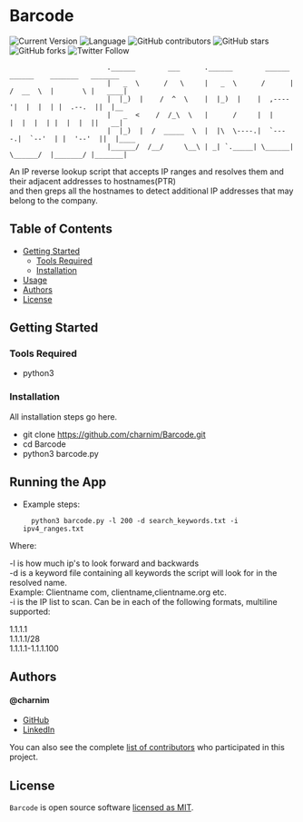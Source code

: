 # Barcode

![Current Version](https://img.shields.io/badge/version-v1-blue)
![Language](https://img.shields.io/badge/Language-Python-purple)
![GitHub contributors](https://img.shields.io/github/contributors/charnim/barcode)
![GitHub stars](https://img.shields.io/github/stars/charnim/barcode?style=social)
![GitHub forks](https://img.shields.io/github/forks/charnim/barcode?style=social)
![Twitter Follow](https://img.shields.io/twitter/follow/charnim5?style=social)

```
						.______        ___      .______        ______   ______    _______   _______ 
						|   _  \      /   \     |   _  \      /      | /  __  \  |       \ |   ____|
						|  |_)  |    /  ^  \    |  |_)  |    |  ,----'|  |  |  | |  .--.  ||  |__   
						|   _  <    /  /_\  \   |      /     |  |     |  |  |  | |  |  |  ||   __|  
						|  |_)  |  /  _____  \  |  |\  \----.|  `----.|  `--'  | |  '--'  ||  |____ 
						|______/  /__/     \__\ | _| `._____| \______| \______/  |_______/ |_______|
```                                                                         

An IP reverse lookup script that accepts IP ranges and resolves them and their adjacent addresses to hostnames(PTR)<br>
and then greps all the hostnames to detect additional IP addresses that may belong to the company.

## Table of Contents
- [Getting Started](#getting-started)
	- [Tools Required](#tools-required)
	- [Installation](#installation)
- [Usage](#Usage)
- [Authors](#authors)
- [License](#License)

## Getting Started

### Tools Required

* python3

### Installation

All installation steps go here.

* git clone https://github.com/charnim/Barcode.git
* cd Barcode
* python3 barcode.py

## Running the App

* Example steps:
  ```
    python3 barcode.py -l 200 -d search_keywords.txt -i ipv4_ranges.txt
  ```


Where: 

-l is how much ip's to look forward and backwards<br>
-d is a keyword file containing all keywords the script will look for in the resolved name. <br>
Example: Clientname com, clientname,clientname.org etc. <br>
-i is the IP list to scan. Can be in each of the following formats, multiline supported:

1.1.1.1<br>
1.1.1.1/28<br>
1.1.1.1-1.1.1.100

## Authors

#### @charnim
* [GitHub]
* [LinkedIn]

You can also see the complete [list of contributors][contributors] who participated in this project.

## License

`Barcode` is open source software [licensed as MIT][license].

[//]: # (HyperLinks)

[GitHub Repository]: https://github.com/charnim/barcode
[GitHub Pages]: https://madhur-taneja.github.io/README-Template
[CONTRIBUTING.md]: https://github.com/charnim/barcode/blob/master/CONTRIBUTING.md
[tags]: https://github.com/charnim/barcode/tags

[GitHub]: https://github.com/charnim
[LinkedIn]: https://www.linkedin.com/in/charnim/

[contributors]: https://github.com/charnim/barcode/contributors
[license]: https://github.com/charnim/barcode/blob/master/LICENSE.md

